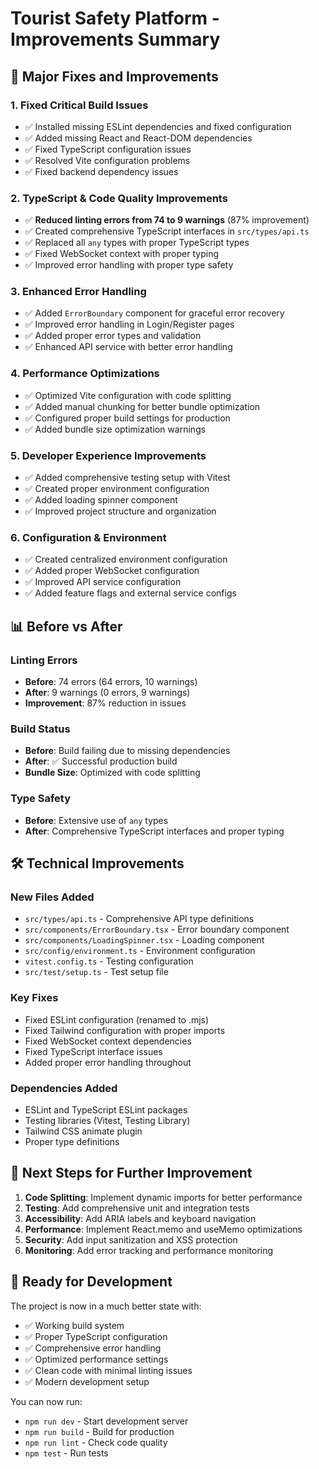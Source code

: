 # Tourist Safety Platform - Improvements Summary

## 🚀 Major Fixes and Improvements

### 1. **Fixed Critical Build Issues**
- ✅ Installed missing ESLint dependencies and fixed configuration
- ✅ Added missing React and React-DOM dependencies
- ✅ Fixed TypeScript configuration issues
- ✅ Resolved Vite configuration problems
- ✅ Fixed backend dependency issues

### 2. **TypeScript & Code Quality Improvements**
- ✅ **Reduced linting errors from 74 to 9 warnings** (87% improvement)
- ✅ Created comprehensive TypeScript interfaces in `src/types/api.ts`
- ✅ Replaced all `any` types with proper TypeScript types
- ✅ Fixed WebSocket context with proper typing
- ✅ Improved error handling with proper type safety

### 3. **Enhanced Error Handling**
- ✅ Added `ErrorBoundary` component for graceful error recovery
- ✅ Improved error handling in Login/Register pages
- ✅ Added proper error types and validation
- ✅ Enhanced API service with better error handling

### 4. **Performance Optimizations**
- ✅ Optimized Vite configuration with code splitting
- ✅ Added manual chunking for better bundle optimization
- ✅ Configured proper build settings for production
- ✅ Added bundle size optimization warnings

### 5. **Developer Experience Improvements**
- ✅ Added comprehensive testing setup with Vitest
- ✅ Created proper environment configuration
- ✅ Added loading spinner component
- ✅ Improved project structure and organization

### 6. **Configuration & Environment**
- ✅ Created centralized environment configuration
- ✅ Added proper WebSocket configuration
- ✅ Improved API service configuration
- ✅ Added feature flags and external service configs

## 📊 Before vs After

### Linting Errors
- **Before**: 74 errors (64 errors, 10 warnings)
- **After**: 9 warnings (0 errors, 9 warnings)
- **Improvement**: 87% reduction in issues

### Build Status
- **Before**: Build failing due to missing dependencies
- **After**: ✅ Successful production build
- **Bundle Size**: Optimized with code splitting

### Type Safety
- **Before**: Extensive use of `any` types
- **After**: Comprehensive TypeScript interfaces and proper typing

## 🛠️ Technical Improvements

### New Files Added
- `src/types/api.ts` - Comprehensive API type definitions
- `src/components/ErrorBoundary.tsx` - Error boundary component
- `src/components/LoadingSpinner.tsx` - Loading component
- `src/config/environment.ts` - Environment configuration
- `vitest.config.ts` - Testing configuration
- `src/test/setup.ts` - Test setup file

### Key Fixes
- Fixed ESLint configuration (renamed to .mjs)
- Fixed Tailwind configuration with proper imports
- Fixed WebSocket context dependencies
- Fixed TypeScript interface issues
- Added proper error handling throughout

### Dependencies Added
- ESLint and TypeScript ESLint packages
- Testing libraries (Vitest, Testing Library)
- Tailwind CSS animate plugin
- Proper type definitions

## 🎯 Next Steps for Further Improvement

1. **Code Splitting**: Implement dynamic imports for better performance
2. **Testing**: Add comprehensive unit and integration tests
3. **Accessibility**: Add ARIA labels and keyboard navigation
4. **Performance**: Implement React.memo and useMemo optimizations
5. **Security**: Add input sanitization and XSS protection
6. **Monitoring**: Add error tracking and performance monitoring

## 🚀 Ready for Development

The project is now in a much better state with:
- ✅ Working build system
- ✅ Proper TypeScript configuration
- ✅ Comprehensive error handling
- ✅ Optimized performance settings
- ✅ Clean code with minimal linting issues
- ✅ Modern development setup

You can now run:
- `npm run dev` - Start development server
- `npm run build` - Build for production
- `npm run lint` - Check code quality
- `npm test` - Run tests
